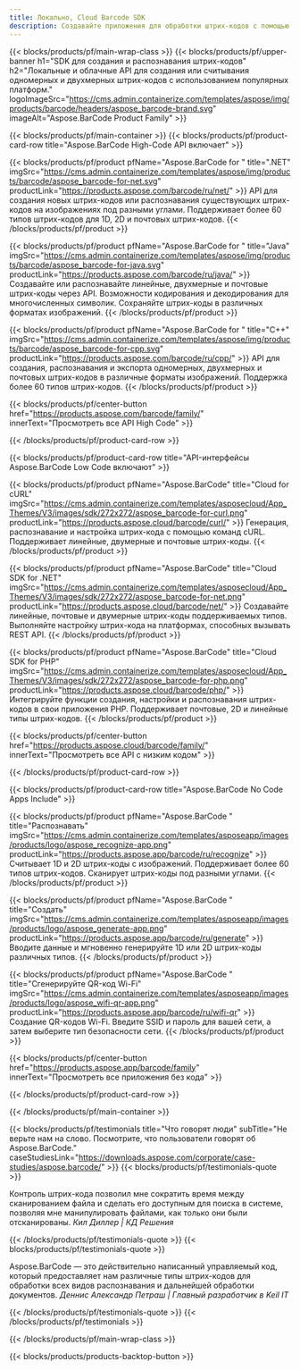 ```yaml
---
title: Локально, Cloud Barcode SDK
description: Создавайте приложения для обработки штрих-кодов с помощью High-Code API или облачных SDK. Используйте кроссплатформенные приложения для создания или распознавания штрих-кода.
---
```


{{< blocks/products/pf/main-wrap-class >}}
{{< blocks/products/pf/upper-banner h1="SDK для создания и распознавания штрих-кодов" h2="Локальные и облачные API для создания или считывания одномерных и двухмерных штрих-кодов с использованием популярных платформ." logoImageSrc="https://cms.admin.containerize.com/templates/aspose/img/products/barcode/headers/aspose_barcode-brand.svg" imageAlt="Aspose.BarCode Product Family" >}}

{{< blocks/products/pf/main-container >}}
{{< blocks/products/pf/product-card-row title="Aspose.BarCode High-Code API включает" >}}

{{< blocks/products/pf/product pfName="Aspose.BarCode for " title=".NET" imgSrc="https://cms.admin.containerize.com/templates/aspose/img/products/barcode/aspose_barcode-for-net.svg" productLink="https://products.aspose.com/barcode/ru/net/" >}}
API для создания новых штрих-кодов или распознавания существующих штрих-кодов на изображениях под разными углами. Поддерживает более 60 типов штрих-кодов для 1D, 2D и почтовых штрих-кодов.
{{< /blocks/products/pf/product >}}

{{< blocks/products/pf/product pfName="Aspose.BarCode for " title="Java" imgSrc="https://cms.admin.containerize.com/templates/aspose/img/products/barcode/aspose_barcode-for-java.svg" productLink="https://products.aspose.com/barcode/ru/java/" >}}
Создавайте или распознавайте линейные, двухмерные и почтовые штрих-коды через API. Возможности кодирования и декодирования для многочисленных символик. Сохраняйте штрих-коды в различных форматах изображений.
{{< /blocks/products/pf/product >}}

{{< blocks/products/pf/product pfName="Aspose.BarCode for " title="C++" imgSrc="https://cms.admin.containerize.com/templates/aspose/img/products/barcode/aspose_barcode-for-cpp.svg" productLink="https://products.aspose.com/barcode/ru/cpp/" >}}
API для создания, распознавания и экспорта одномерных, двухмерных и почтовых штрих-кодов в различные форматы изображений. Поддержка более 60 типов штрих-кодов.
{{< /blocks/products/pf/product >}}

{{< blocks/products/pf/center-button href="https://products.aspose.com/barcode/family/" innerText="Просмотреть все API High Code" >}}

{{< /blocks/products/pf/product-card-row >}}

{{< blocks/products/pf/product-card-row title="API-интерфейсы Aspose.BarCode Low Code включают" >}}

{{< blocks/products/pf/product pfName="Aspose.BarCode" title="Cloud for cURL" imgSrc="https://cms.admin.containerize.com/templates/asposecloud/App_Themes/V3/images/sdk/272x272/aspose_barcode-for-curl.png" productLink="https://products.aspose.cloud/barcode/curl/" >}}
Генерация, распознавание и настройка штрих-кода с помощью команд cURL. Поддерживает линейные, двумерные и почтовые штрих-коды.
{{< /blocks/products/pf/product >}}

{{< blocks/products/pf/product pfName="Aspose.BarCode" title="Cloud SDK for .NET" imgSrc="https://cms.admin.containerize.com/templates/asposecloud/App_Themes/V3/images/sdk/272x272/aspose_barcode-for-net.png" productLink="https://products.aspose.cloud/barcode/net/" >}}
Создавайте линейные, почтовые и двумерные штрих-коды поддерживаемых типов. Выполняйте настройку штрих-кода на платформах, способных вызывать REST API.
{{< /blocks/products/pf/product >}}

{{< blocks/products/pf/product pfName="Aspose.BarCode" title="Cloud SDK for PHP" imgSrc="https://cms.admin.containerize.com/templates/asposecloud/App_Themes/V3/images/sdk/272x272/aspose_barcode-for-php.png" productLink="https://products.aspose.cloud/barcode/php/" >}}
Интегрируйте функции создания, настройки и распознавания штрих-кодов в свои приложения PHP. Поддерживает почтовые, 2D и линейные типы штрих-кодов.
{{< /blocks/products/pf/product >}}

{{< blocks/products/pf/center-button href="https://products.aspose.cloud/barcode/family/" innerText="Просмотреть все API с низким кодом" >}}

{{< /blocks/products/pf/product-card-row >}}

{{< blocks/products/pf/product-card-row title="Aspose.BarCode No Code Apps Include" >}}

{{< blocks/products/pf/product pfName="Aspose.BarCode " title="Распознавать" imgSrc="https://cms.admin.containerize.com/templates/asposeapp/images/products/logo/aspose_recognize-app.png" productLink="https://products.aspose.app/barcode/ru/recognize" >}}
Считывает 1D и 2D штрих-коды с изображений. Поддерживает более 60 типов штрих-кодов. Сканирует штрих-коды под разными углами.
{{< /blocks/products/pf/product >}}

{{< blocks/products/pf/product pfName="Aspose.BarCode " title="Создать" imgSrc="https://cms.admin.containerize.com/templates/asposeapp/images/products/logo/aspose_generate-app.png" productLink="https://products.aspose.app/barcode/ru/generate" >}}
Вводите данные и мгновенно генерируйте 1D или 2D штрих-коды различных типов.
{{< /blocks/products/pf/product >}}

{{< blocks/products/pf/product pfName="Aspose.BarCode " title="Сгенерируйте QR-код Wi-Fi" imgSrc="https://cms.admin.containerize.com/templates/asposeapp/images/products/logo/aspose_wifi-qr-app.png" productLink="https://products.aspose.app/barcode/ru/wifi-qr" >}}
Создание QR-кодов Wi-Fi. Введите SSID и пароль для вашей сети, а затем выберите тип безопасности сети.
{{< /blocks/products/pf/product >}}

{{< blocks/products/pf/center-button href="https://products.aspose.app/barcode/family" innerText="Просмотреть все приложения без кода" >}}

{{< /blocks/products/pf/product-card-row >}}

{{< /blocks/products/pf/main-container >}}

<!--peoplesSayingSection-->
{{< blocks/products/pf/testimonials title="Что говорят люди" subTitle="Не верьте нам на слово. Посмотрите, что пользователи говорят об Aspose.BarCode." caseStudiesLink="https://downloads.aspose.com/corporate/case-studies/aspose.barcode/" >}}
{{< blocks/products/pf/testimonials-quote >}}
<p class="first">
 Контроль штрих-кода позволил мне сократить время между сканированием файла и сделать его доступным для поиска в системе, позволяя мне манипулировать файлами, как только они были отсканированы. <em>Кил Диллер | КД Решения</em>
</p>
{{< /blocks/products/pf/testimonials-quote >}}
{{< blocks/products/pf/testimonials-quote >}}
<p class="second">
 Aspose.BarCode — это действительно написанный управляемый код, который предоставляет нам различные типы штрих-кодов для обработки всех видов распознавания и дальнейшей обработки документов. <em>Деннис Александр Петраш | Главный разработчик в Keil IT</em>
</p>
{{< /blocks/products/pf/testimonials-quote >}}
{{< /blocks/products/pf/testimonials >}}
<!--peoplesSayingSection End-->

{{< /blocks/products/pf/main-wrap-class >}}

{{< blocks/products/products-backtop-button >}}